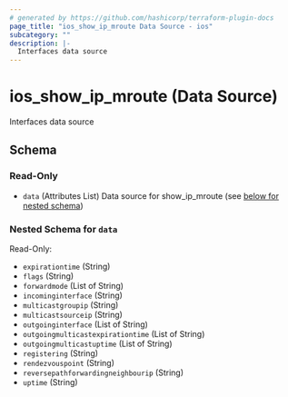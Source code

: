 ```yaml
---
# generated by https://github.com/hashicorp/terraform-plugin-docs
page_title: "ios_show_ip_mroute Data Source - ios"
subcategory: ""
description: |-
  Interfaces data source
---
```


# ios_show_ip_mroute (Data Source)

Interfaces data source



<!-- schema generated by tfplugindocs -->
## Schema

### Read-Only

- `data` (Attributes List) Data source for show_ip_mroute (see [below for nested schema](#nestedatt--data))

<a id="nestedatt--data"></a>
### Nested Schema for `data`

Read-Only:

- `expirationtime` (String)
- `flags` (String)
- `forwardmode` (List of String)
- `incominginterface` (String)
- `multicastgroupip` (String)
- `multicastsourceip` (String)
- `outgoinginterface` (List of String)
- `outgoingmulticastexpirationtime` (List of String)
- `outgoingmulticastuptime` (List of String)
- `registering` (String)
- `rendezvouspoint` (String)
- `reversepathforwardingneighbourip` (String)
- `uptime` (String)
